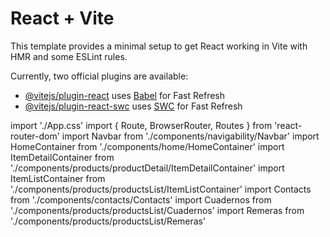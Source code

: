 # React + Vite

This template provides a minimal setup to get React working in Vite with HMR and some ESLint rules.

Currently, two official plugins are available:

- [@vitejs/plugin-react](https://github.com/vitejs/vite-plugin-react/blob/main/packages/plugin-react/README.md) uses [Babel](https://babeljs.io/) for Fast Refresh
- [@vitejs/plugin-react-swc](https://github.com/vitejs/vite-plugin-react-swc) uses [SWC](https://swc.rs/) for Fast Refresh



import './App.css'
import { Route, BrowserRouter, Routes } from 'react-router-dom'
import Navbar from './components/navigability/Navbar'
import HomeContainer from './components/home/HomeContainer'
import ItemDetailContainer from './components/products/productDetail/ItemDetailContainer'
import ItemListContainer from './components/products/productsList/ItemListContainer'
import Contacts from './components/contacts/Contacts'
import Cuadernos from './components/products/productsList/Cuadernos'
import Remeras from './components/products/productsList/Remeras'





